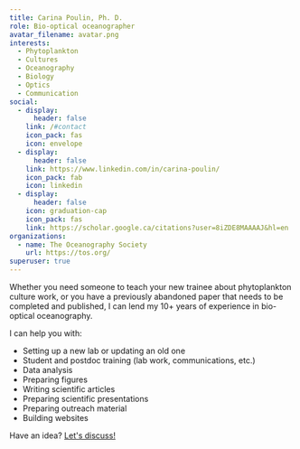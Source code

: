 ```yaml
---
title: Carina Poulin, Ph. D.
role: Bio-optical oceanographer
avatar_filename: avatar.png
interests:
  - Phytoplankton
  - Cultures
  - Oceanography
  - Biology
  - Optics
  - Communication
social:
  - display:
      header: false
    link: /#contact
    icon_pack: fas
    icon: envelope
  - display:
      header: false
    link: https://www.linkedin.com/in/carina-poulin/
    icon_pack: fab
    icon: linkedin
  - display:
      header: false
    icon: graduation-cap
    icon_pack: fas
    link: https://scholar.google.ca/citations?user=8iZDE8MAAAAJ&hl=en
organizations:
  - name: The Oceanography Society
    url: https://tos.org/
superuser: true
---
```

Whether you need someone to teach your new trainee about phytoplankton culture work, or you have a previously abandoned paper that needs to be completed and published, I can lend my 10+ years of experience in bio-optical oceanography. 

I can help you with:

* Setting up a new lab or updating an old one
* Student and postdoc training (lab work, communications, etc.)
* Data analysis
* Preparing figures
* Writing scientific articles
* Preparing scientific presentations
* Preparing outreach material
* Building websites

Have an idea? [Let's discuss!](#contact)